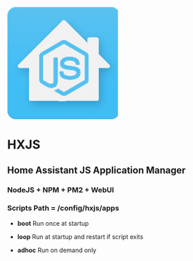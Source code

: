 ![](https://raw.githubusercontent.com/COGSMITH/HXJS/master/HXJS/logo.png)

# HXJS 

## Home Assistant JS Application Manager

### NodeJS + NPM + PM2 + WebUI
  
### Scripts Path = /config/hxjs/apps

*  **boot** Run once at startup

*  **loop** Run at startup and restart if script exits

*  **adhoc** Run on demand only